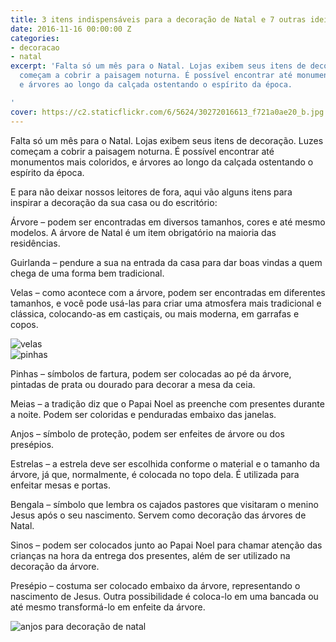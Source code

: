 ```yaml
---
title: 3 itens indispensáveis para a decoração de Natal e 7 outras ideias
date: 2016-11-16 00:00:00 Z
categories:
- decoracao
- natal
excerpt: 'Falta só um mês para o Natal. Lojas exibem seus itens de decoração. Luzes
  começam a cobrir a paisagem noturna. É possível encontrar até monumentos mais coloridos,
  e árvores ao longo da calçada ostentando o espírito da época.

'
cover: https://c2.staticflickr.com/6/5624/30272016613_f721a0ae20_b.jpg
---
```


Falta só um mês para o Natal. Lojas exibem seus itens de decoração. Luzes começam a cobrir a paisagem noturna. É possível encontrar até monumentos mais coloridos, e árvores ao longo da calçada ostentando o espírito da época.

E para não deixar nossos leitores de fora, aqui vão alguns itens para inspirar a decoração da sua casa ou do escritório:

<div class="grid _center _spacing">
    <div class="cell">
        <p>Árvore – podem ser encontradas em diversos tamanhos, cores e até mesmo modelos. A árvore de Natal é um item obrigatório na maioria das residências.</p>
        <p>Guirlanda – pendure a sua na entrada da casa para dar boas vindas a quem chega de uma forma bem tradicional.</p>
        <p>Velas – como acontece com a árvore, podem ser encontradas em diferentes tamanhos, e você pode usá-las para criar uma atmosfera mais tradicional e clássica, colocando-as em castiçais, ou mais moderna, em garrafas e copos.</p>
    </div>
    <div class="cell"><img src="https://s-media-cache-ak0.pinimg.com/564x/bb/c6/4b/bbc64bb2bdb95d655da1ed36f80e1064.jpg" alt="velas"></div>
</div>

<div class="grid _center _spacing">
    <div class="cell"><img src="https://s-media-cache-ak0.pinimg.com/564x/e7/b3/26/e7b326f363f0cef43aadd7d82e622380.jpg" alt="pinhas"></div>
    <div class="cell">
        <p>Pinhas – símbolos de fartura, podem ser colocadas ao pé da árvore, pintadas de prata ou dourado para decorar a mesa da ceia.</p>
        <p>Meias – a tradição diz que o Papai Noel as preenche com presentes durante a noite. Podem ser coloridas e penduradas embaixo das janelas.</p>
        <p>Anjos – símbolo de proteção, podem ser enfeites de árvore ou dos presépios.</p>
    </div>
</div>

<div class="grid _center _spacing">
    <div class="cell">
        <p>Estrelas – a estrela deve ser escolhida conforme o material e o tamanho da árvore, já que, normalmente, é colocada no topo dela. É utilizada para enfeitar mesas e portas.</p>
        <p>Bengala – símbolo que lembra os cajados pastores que visitaram o menino Jesus após o seu nascimento. Servem como decoração das árvores de Natal.</p>
        <p>Sinos – podem ser colocados junto ao Papai Noel para chamar atenção das crianças na hora da entrega dos presentes, além de ser utilizado na decoração da árvore.</p>
        <p>Presépio – costuma ser colocado embaixo da árvore, representando o nascimento de Jesus. Outra possibilidade é coloca-lo em uma bancada ou até mesmo transformá-lo em enfeite da árvore.</p>
    </div>
    <div class="cell"><img src="https://s-media-cache-ak0.pinimg.com/564x/28/e7/f1/28e7f13e8db6721e5bfb9aca0a436a69.jpg" alt="anjos para decoração de natal"></div>
</div>


